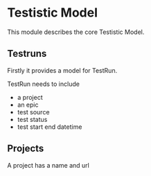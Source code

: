 # Testistic  Model

This module describes the core Testistic Model.


## Testruns
Firstly it provides a model for TestRun.

TestRun needs to include
- a project
- an epic
- test source
- test status
- test start end datetime

## Projects

A project has a name and url


